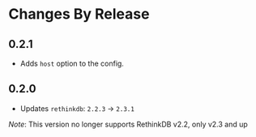 # Changes By Release

## 0.2.1
* Adds `host` option to the config.

## 0.2.0
* Updates `rethinkdb`: `2.2.3` -> `2.3.1` 

_Note_: This version no longer supports RethinkDB v2.2, only v2.3 and up